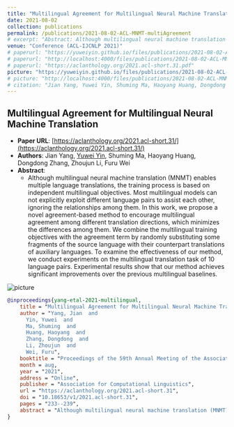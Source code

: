 ```yaml
---
title: "Multilingual Agreement for Multilingual Neural Machine Translation"
date: 2021-08-02
collection: publications
permalink: /publications/2021-08-02-ACL-MNMT-multiAgreement
# excerpt: "Abstract: Although multilingual neural machine translation (MNMT) enables multiple language translations, the training process is based on independent multilingual objectives. Most multilingual models can not explicitly exploit different language pairs to assist each other, ignoring the relationships among them. In this work, we propose a novel agreement-based method to encourage multilingual agreement among different translation directions, which minimizes the differences among them. We combine the multilingual training objectives with the agreement term by randomly substituting some fragments of the source language with their counterpart translations of auxiliary languages. To examine the effectiveness of our method, we conduct experiments on the multilingual translation task of 10 language pairs. Experimental results show that our method achieves significant improvements over the previous multilingual baselines."
venue: "Conference (ACL-IJCNLP 2021)"
# paperurl: "https://yuweiyin.github.io/files/publications/2021-08-02-ACL-MNMT-multiAgreement.pdf"
# paperurl: "http://localhost:4000/files/publications/2021-08-02-ACL-MNMT-multiAgreement.pdf"
# paperurl: "https://aclanthology.org/2021.acl-short.31.pdf"
picture: "https://yuweiyin.github.io/files/publications/2021-08-02-ACL-MNMT-multiAgreement.png"
# picture: "http://localhost:4000/files/publications/2021-08-02-ACL-MNMT-multiAgreement.png"
# citation: "Jian Yang, Yuwei Yin, Shuming Ma, Haoyang Huang, Dongdong Zhang, Zhoujun Li, and Furu Wei. 2021. Multilingual Agreement for Multilingual Neural Machine Translation. In Proceedings of the 59th Annual Meeting of the Association for Computational Linguistics and the 11th International Joint Conference on Natural Language Processing (Volume 2: Short Papers), pages 233–239, Online. Association for Computational Linguistics."
---
```


<script src="https://polyfill.io/v3/polyfill.min.js?features=es6"></script>
<script id="MathJax-script" async src="https://cdn.jsdelivr.net/npm/mathjax@3/es5/tex-mml-chtml.js"></script>
<script> 
MathJax = {
  tex: {
    inlineMath: [['$', '$']],
    processEscapes: true
  }
};
</script>

## Multilingual Agreement for Multilingual Neural Machine Translation

- **Paper URL**: [https://aclanthology.org/2021.acl-short.31/](https://aclanthology.org/2021.acl-short.31/)
- **Authors**: Jian Yang, <u>Yuwei Yin</u>, Shuming Ma, Haoyang Huang, Dongdong Zhang, Zhoujun Li, Furu Wei
- **Abstract**:
  - Although multilingual neural machine translation (MNMT) enables multiple language translations, the training process is based on independent multilingual objectives. Most multilingual models can not explicitly exploit different language pairs to assist each other, ignoring the relationships among them. In this work, we propose a novel agreement-based method to encourage multilingual agreement among different translation directions, which minimizes the differences among them. We combine the multilingual training objectives with the agreement term by randomly substituting some fragments of the source language with their counterpart translations of auxiliary languages. To examine the effectiveness of our method, we conduct experiments on the multilingual translation task of 10 language pairs. Experimental results show that our method achieves significant improvements over the previous multilingual baselines.

![picture](https://yuweiyin.github.io/files/publications/2021-08-02-ACL-MNMT-multiAgreement.png)
<!-- ![picture](http://localhost:4000/files/publications/2021-08-02-ACL-MNMT-multiAgreement.png) -->

<!-- - **Citation**:
  - Jian Yang, Yuwei Yin, Shuming Ma, Haoyang Huang, Dongdong Zhang, Zhoujun Li, and Furu Wei. 2021. Multilingual Agreement for Multilingual Neural Machine Translation. In Proceedings of the 59th Annual Meeting of the Association for Computational Linguistics and the 11th International Joint Conference on Natural Language Processing (Volume 2: Short Papers), pages 233–239, Online. Association for Computational Linguistics. -->

```bibtex
@inproceedings{yang-etal-2021-multilingual,
    title = "Multilingual Agreement for Multilingual Neural Machine Translation",
    author = "Yang, Jian  and
      Yin, Yuwei  and
      Ma, Shuming  and
      Huang, Haoyang  and
      Zhang, Dongdong  and
      Li, Zhoujun  and
      Wei, Furu",
    booktitle = "Proceedings of the 59th Annual Meeting of the Association for Computational Linguistics and the 11th International Joint Conference on Natural Language Processing (Volume 2: Short Papers)",
    month = aug,
    year = "2021",
    address = "Online",
    publisher = "Association for Computational Linguistics",
    url = "https://aclanthology.org/2021.acl-short.31",
    doi = "10.18653/v1/2021.acl-short.31",
    pages = "233--239",
    abstract = "Although multilingual neural machine translation (MNMT) enables multiple language translations, the training process is based on independent multilingual objectives. Most multilingual models can not explicitly exploit different language pairs to assist each other, ignoring the relationships among them. In this work, we propose a novel agreement-based method to encourage multilingual agreement among different translation directions, which minimizes the differences among them. We combine the multilingual training objectives with the agreement term by randomly substituting some fragments of the source language with their counterpart translations of auxiliary languages. To examine the effectiveness of our method, we conduct experiments on the multilingual translation task of 10 language pairs. Experimental results show that our method achieves significant improvements over the previous multilingual baselines.",
}
```
